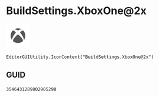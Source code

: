 # BuildSettings.XboxOne@2x
![](/img/BuildSettings.XboxOne@2x.png)

``` CSharp
EditorGUIUtility.IconContent("BuildSettings.XboxOne@2x")
```
## GUID
```
3546431289802905298
```
